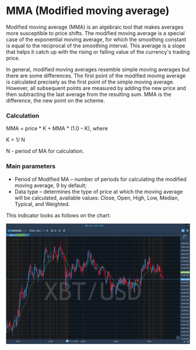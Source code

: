 # MMA \(Modified moving average\)

Modified moving average \(MMA\) is an algebraic tool that makes averages more susceptible to price shifts. The modified moving average is a special case of the exponential moving average, for which the smoothing constant is equal to the reciprocal of the smoothing interval. This average is a slope that helps it catch up with the rising or falling value of the currency's trading price.

In general, modified moving averages resemble simple moving averages but there are some differences. The first point of the modified moving average is calculated precisely as the first point of the simple moving average. However, all subsequent points are measured by adding the new price and then subtracting the last average from the resulting sum. MMA is the difference, the new point on the scheme.

### Calculation

MMA = price \* K + MMA \* \(1.0 – K\), where

K = 1/ N

N - period of MA for calculation.

### Main parameters

* Period of Modified MA – number of periods for calculating the modified moving average, 9 by default;
* Data type – determines the type of price at which the moving average will be calculated, available values: Close, Open, High, Low, Median, Typical, and Weighted.

This indicator looks as follows on the chart:

![](../../../../.gitbook/assets/mma%20%281%29.jpg)

